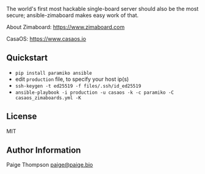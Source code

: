 The world's first most hackable single-board server should also be the most secure; ansible-zimaboard makes easy work of that. 

About Zimaboard: https://www.zimaboard.com

CasaOS: https://www.casaos.io

Quickstart
------------

- `pip install paramiko ansible`
- edit `production` file, to specify your host ip(s)
- `ssh-keygen -t ed25519 -f files/.ssh/id_ed25519`
- `ansible-playbook -i production -u casaos -k -c paramiko -C casaos_zimaboards.yml -K`

License
-------

MIT

Author Information
------------------

Paige Thompson <paige@paige.bio>
